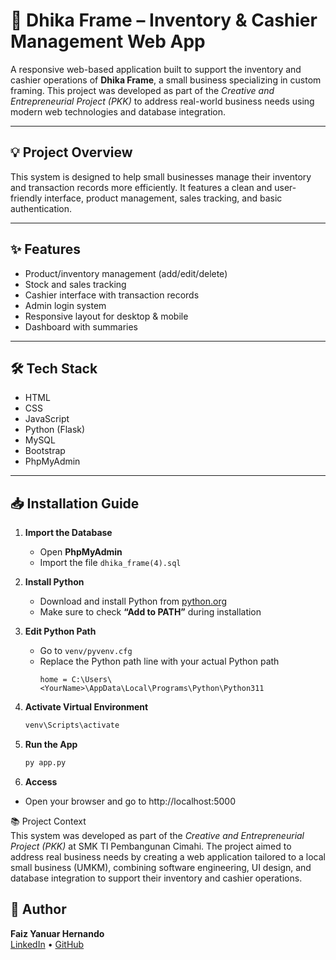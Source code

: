 # 🧾 Dhika Frame – Inventory & Cashier Management Web App

A responsive web-based application built to support the inventory and cashier operations of **Dhika Frame**, a small business specializing in custom framing. This project was developed as part of the *Creative and Entrepreneurial Project (PKK)* to address real-world business needs using modern web technologies and database integration.

---

## 💡 Project Overview

This system is designed to help small businesses manage their inventory and transaction records more efficiently. It features a clean and user-friendly interface, product management, sales tracking, and basic authentication.

---

## ✨ Features

- Product/inventory management (add/edit/delete)
- Stock and sales tracking
- Cashier interface with transaction records
- Admin login system
- Responsive layout for desktop & mobile
- Dashboard with summaries

---

## 🛠️ Tech Stack

- HTML
- CSS
- JavaScript
- Python (Flask)
- MySQL
- Bootstrap
- PhpMyAdmin

---

## 📥 Installation Guide

1. **Import the Database**
   - Open **PhpMyAdmin**
   - Import the file `dhika_frame(4).sql`

2. **Install Python**
   - Download and install Python from [python.org](https://www.python.org/downloads/)
   - Make sure to check **“Add to PATH”** during installation

3. **Edit Python Path**
   - Go to `venv/pyvenv.cfg`
   - Replace the Python path line with your actual Python path
     ```
     home = C:\Users\<YourName>\AppData\Local\Programs\Python\Python311
     ```

4. **Activate Virtual Environment**
   ```bash
   venv\Scripts\activate
    ```
   
5. **Run the App**
   ```bash
   py app.py
    ```
   
5. **Access**
  - Open your browser and go to http://localhost:5000

📚 Project Context  
This system was developed as part of the *Creative and Entrepreneurial Project (PKK)* at SMK TI Pembangunan Cimahi. The project aimed to address real business needs by creating a web application tailored to a local small business (UMKM), combining software engineering, UI design, and database integration to support their inventory and cashier operations.

## 👤 Author

**Faiz Yanuar Hernando**  
[LinkedIn](https://linkedin.com/in/faizynrh) • [GitHub](https://github.com/faizynrh)

   
